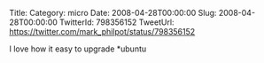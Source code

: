 Title: 
Category: micro
Date: 2008-04-28T00:00:00
Slug: 2008-04-28T00:00:00
TwitterId: 798356152
TweetUrl: https://twitter.com/mark_philpot/status/798356152

I love how it easy to upgrade *ubuntu